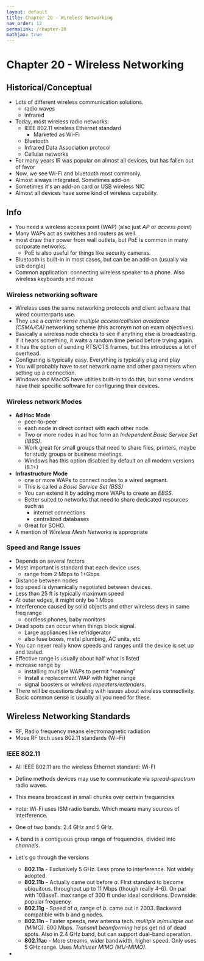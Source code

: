 ```yaml
---
layout: default
title: Chapter 20 - Wireless Networking
nav_order: 12
permalink: /chapter-20
mathjax: true
---
```


Chapter 20 - Wireless Networking
================================

## Historical/Conceptual

* Lots of different wireless communication solutions.
    * radio waves
    * infrared
* Today, most wireless radio networks:
    * IEEE 802.11 wireless Ethernet standard
        * Marketed as Wi-Fi
    * Bluetooth
    * Infrared Data Association protocol
    * Cellular networks
* For many years IR was popular on almost all devices, but has fallen out of favor
* Now, we see Wi-Fi and bluetooth most commonly.
* Almost always integrated. Sometimes add-on
* Sometimes it's an add-on card or USB wireless NIC
* Almost all devices have some kind of wireless capability.

## Info

* You need a wireless access point (WAP) (also just *AP* or *access point*)
* Many WAPs act as switches and routers as well.
* most draw their power from wall outlets, but *PoE* is common in many corporate networks.
    * PoE is also useful for things like security cameras.
* Bluetooth is built-in in most cases, but can be an add-on (usually via usb dongle)
* Common application: connecting wireless speaker to a phone. Also wireless keyboards and mouse

### Wireless networking software

* Wireless uses the same networking protocols and client software that wired counterparts use.
* They use a *carrier sense multiple access/collision avoidance (CSMA/CA)* networking scheme (this acronym not on exam objectives)
* Basically a wireless node checks to see if anything else is broadcasting. If it hears something, it waits a random time period before trying again.
* It has the option of sending RTS/CTS frames, but this introduces a lot of overhead.
* Configuring is typically easy. Everything is typically plug and play
* You will probably have to set network name and other parameters when setting up a connection.
* Windows and MacOS have utilties built-in to do this, but some vendors have their specific software for configuring their devices.

### Wireless network Modes

* **Ad Hoc Mode**
    * peer-to-peer
    * each node in direct contact with each other node.
    * Two or more nodes in ad hoc form an *Independent Basic Service Set (IBSS)*.
    * Work great for small groups that need to share files, printers, maybe for study groups or business meetings.
    * Windows has this option disabled by default on all modern versions (8.1+)
* **Infrastructure Mode**
    * one or more WAPs to connect nodes to a wired segment.
    * This is called a *Basic Service Set (BSS)*
    * You can extend it by adding more WAPs to create an *EBSS*.
    * Better suited to networks that need to share dedicated resources such as
        * internet connections
        * centralized databases
    * Great for SOHO.
* A mention of *Wireless Mesh Networks* is appropriate

### Speed and Range Issues

* Depends on several factors
* Most important is standard that each device uses.
    * range from 2 Mbps to 1+Gbps
* Distance between nodes
* top speed is dynamically negotiated between devices.
* Less than 25 ft is typically maximum speed
* At outer edges, it might only be 1 Mbps
* Interference caused by solid objects and other wireless devs in same freq range
    * cordless phones, baby monitors
* Dead spots can occur when things block signal.
    * Large appliances like refridgerator
    * also fuse boxes, metal plumbing, AC units, etc
* You can never really know speeds and ranges until the device is set up and tested.
* Effective range is usually about half what is listed
* increase range by 
    * installing multiple WAPs to permit "roaming"
    * Install a replacement WAP with higher range
    * signal boosters or *wireless repeaters/extenders*.
* There will be questions dealing with issues about wireless connectivity. Basic common sense is usually all you need for these.

## Wireless Networking Standards

* RF, Radio frequency means electromagnetic radiation
* Mose RF tech uses 802.11 standards (Wi-Fi)

### IEEE 802.11

* All IEEE 802.11 are the wireless Ethernet standard: Wi-FI
* Define methods devices may use to communicate via *spread-spectrum* radio waves.
* This means broadcast in small chunks over certain frequencies
* note: Wi-Fi uses ISM radio bands. Which means many sources of interference.
* One of two bands: 2.4 GHz and 5 GHz.
* A band is a contiguous group range of frequencies, divided into *channels*.
* Let's go through the versions
    * **802.11a** - Exclusively 5 GHz. Less prone to interference. Not widely adopted.
    * **802.11b** - Actually came out before *a*. FIrst standard to become ubiquitous. throughput up to 11 Mbps (though really 4-6). On par with 10BaseT. max range of 300 ft under ideal conditions. Downside: popular frequency.
    * **802.11g** - Speed of *a*, range of *b*. came out in 2003. Backward compatible with b and g nodes.
    * **802.11n** - Faster speeds, new antenna tech. *mulitple in/mulitple out (MIMO)*. 600 Mbps. *Transmit beamforming* helps get rid of dead spots. Also in 2.4 GHz band, but can support dual-band operation.
    * **802.11ac** - More streams, wider bandwidth, higher speed. Only uses 5 GHz range. Uses *Multiuser MIMO (MU-MIMO)*. 

* 
